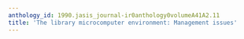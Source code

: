 ```yaml
---
anthology_id: 1990.jasis_journal-ir0anthology0volumeA41A2.11
title: 'The library microcomputer environment: Management issues'
---
```


